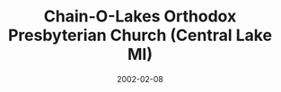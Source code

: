 ---
date: &id001 2002-02-08
end_date: null
location:
  address: 3711 Ellsworth Road
  city: Central Lake
  state: MI
minister:
- end: 2001-01-01
  name: Dale Collison
  start: 1996-12-07
  type: MISSING
- end: 2004-01-01
  name: Dale Collison
  start: 2001-01-01
  type: Pastor
- end: null
  name: Bruce Buchanan
  start: 2007-01-01
  type: Pastor
ministers:
- Dale Collison
- Dale Collison
- Bruce Buchanan
name: Chain-O-Lakes Orthodox Presbyterian Church
names:
- end: 2002-02-08
  name: Chain-O-Lakes Orthodox Presbyterian Chapel
  start: 1996-12-07
- end: null
  name: Chain-O-Lakes Orthodox Presbyterian Church
  start: 2002-02-08
origination_date: *id001
raw_data: 'MI

  Central Lake


  Chain-O-Lakes Orthodox Presbyterian Chapel (December 7, 1996-February 8, 2002)

  Chain-O-Lakes Orthodox Presbyterian Church (February 8, 2002- )

  3711 Ellsworth Road

  Org. Pastor: Dale Collison, 1996-2001

  Pastors: Dale Collison, 2001-4

  Bruce Buchanan, 2007-

  '
received_from: null
states:
- MI
status:
  active: true
  end_date: null
  reason: null
  received_from: null
  withdrawal_to: null
title: Chain-O-Lakes Orthodox Presbyterian Church (Central Lake MI)
year_established:
- 2002

---